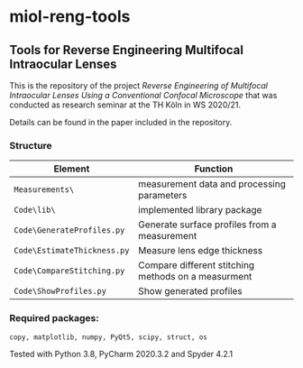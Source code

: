 # miol-reng-tools
## Tools for Reverse Engineering Multifocal Intraocular Lenses

This is the repository of the project *Reverse Engineering of Multifocal Intraocular Lenses Using a Conventional Confocal Microscope* that was conducted as research seminar at the TH Köln in WS 2020/21.

Details can be found in the paper included in the repository.

### Structure

Element | Function
------------ | -------------
`Measurements\` | measurement data and processing parameters
`Code\lib\` | implemented library package
`Code\GenerateProfiles.py` | Generate surface profiles from a measurement
`Code\EstimateThickness.py` | Measure lens edge thickness
`Code\CompareStitching.py` | Compare different stitching methods on a measurment
`Code\ShowProfiles.py` |  Show generated profiles

### Required packages:
`copy, matplotlib, numpy, PyQt5, scipy, struct, os`

Tested with Python 3.8, PyCharm 2020.3.2 and Spyder 4.2.1
